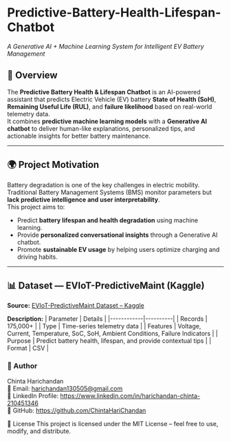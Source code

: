 # Predictive-Battery-Health-Lifespan-Chatbot
*A Generative AI + Machine Learning System for Intelligent EV Battery Management*

## 🧠 Overview
The **Predictive Battery Health & Lifespan Chatbot** is an AI-powered assistant that predicts Electric Vehicle (EV) battery **State of Health (SoH)**, **Remaining Useful Life (RUL)**, and **failure likelihood** based on real-world telemetry data.  
It combines **predictive machine learning models** with a **Generative AI chatbot** to deliver human-like explanations, personalized tips, and actionable insights for better battery maintenance.

---

## 🌍 Project Motivation
Battery degradation is one of the key challenges in electric mobility.  
Traditional Battery Management Systems (BMS) monitor parameters but **lack predictive intelligence and user interpretability**.  
This project aims to:
- Predict **battery lifespan and health degradation** using machine learning.
- Provide **personalized conversational insights** through a Generative AI chatbot.
- Promote **sustainable EV usage** by helping users optimize charging and driving habits.

---

## 📊 Dataset — EVIoT-PredictiveMaint (Kaggle)
**Source:** [EVIoT-PredictiveMaint Dataset – Kaggle](https://www.kaggle.com/)  

**Description:**
| Parameter | Details |
|------------|----------|
| Records | 175,000+ |
| Type | Time-series telemetry data |
| Features | Voltage, Current, Temperature, SoC, SoH, Ambient Conditions, Failure Indicators |
| Purpose | Predict battery health, lifespan, and provide contextual tips |
| Format | CSV |

### 👤 Author    
Chinta Harichandan    
📧 Email: harichandan130505@gmail.com  
🔗 LinkedIn Profile: https://www.linkedin.com/in/harichandan-chinta-210451346  
📂 GitHub: https://github.com/ChintaHariChandan  

📜 License
This project is licensed under the MIT License – feel free to use, modify, and distribute.
